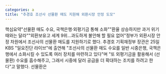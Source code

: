 ```yaml
---
categories: a
title: "추경호 조선사 선물환 매도 지원해 외환시장 안정 도모"
---
```

핵심요약"선물환 매도 수요, 국책은행·외평기금 통해 소화""환율 상승하지만 과거 위기 때와는 달라""외환보유고 세계 9위…과도하게 불안해 할 필요 없어"정부가 외환시장 안정 차원에서 조선사의 선물환 매도를 지원하기로 했다. 추경호 기획재정부 장관은 25일 KBS "일요진단 라이브"에 출연해 "조선사의 선물환 매도 수요를 일반 시중은행, 국책은행에서 소화시킬 수 있도록 여러 장치를 마련하고 있다"며 "또 외평기금을 활용해서 (선물환) 수요를 흡수해주고, 그래서 시중에 달러 공급을 더 확대하는 조치를 하려고 한다"고 말했다. 선물환은